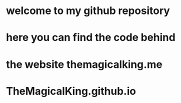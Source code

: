 # welcome to my github repository
# here you can find the code behind
# the website themagicalking.me




















# TheMagicalKing.github.io